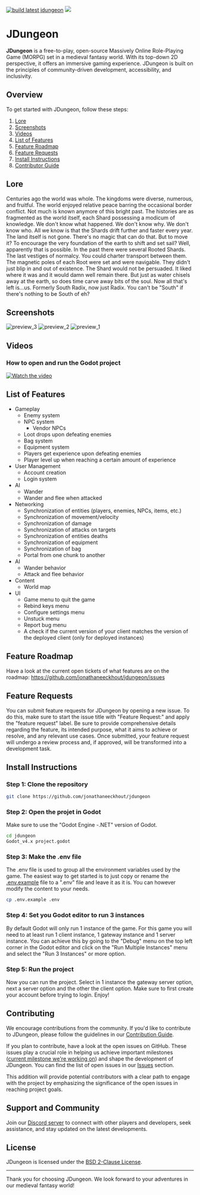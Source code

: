 [![build latest jdungeon](https://github.com/jonathaneeckhout/jdungeon/actions/workflows/build-artifacts-and-push-docker-image.yml/badge.svg)](https://github.com/jonathaneeckhout/jdungeon/actions/workflows/build-artifacts-and-push-docker-image.yml)
[![](https://dcbadge.vercel.app/api/server/KGwTyXumdv?style=flat)](https://discord.gg/KGwTyXumdv)


# JDungeon

**JDungeon** is a free-to-play, open-source Massively Online Role-Playing Game (MORPG) set in a medieval fantasy world. With its top-down 2D perspective, it offers an immersive gaming experience. JDungeon is built on the principles of community-driven development, accessibility, and inclusivity.

## Overview

To get started with JDungeon, follow these steps:
1. [Lore](#lore)
2. [Screenshots](#screenshots)
3. [Videos](#videos)
4. [List of Features](#list-of-features)
5. [Feature Roadmap](#feature-roadmap)
6. [Feature Requests](#feature-requests)
7. [Install Instructions](#install-instructions)
8. [Contributor Guide](#contributing)

## Lore
Centuries ago the world was whole. The kingdoms were diverse, numerous, and fruitful. The world enjoyed relative peace barring the occasional border conflict. Not much is known anymore of this bright past. The histories are as fragmented as the world itself, each Shard possessing a modicum of knowledge. We don't know what happened. We don't know why. We don't know who. All we know is that the Shards drift further and faster every year. The land itself is not gone. There's no magic that can do that. But to move it? To encourage the very foundation of the earth to shift and set sail? Well, apparently that is possible. In the past there were several Rooted Shards. The last vestiges of normalcy. You could charter transport between them. The magnetic poles of each Root were set and were navigable. They didn't just blip in and out of existence. The Shard would not be persuaded. It liked where it was and it would damn well remain there. But just as water chisels away at the earth, so does time carve away bits of the soul. Now all that's left is...us. Formerly South Radix, now just Radix. You can't be "South" if there's nothing to be South of eh?

## Screenshots
![preview_3](https://github.com/jonathaneeckhout/jdungeon/assets/44840503/80d47030-02fa-4c10-b3fc-68b85e2c4673)
![preview_2](https://github.com/jonathaneeckhout/jdungeon/assets/44840503/164aef2b-56df-4c04-add3-9312cde66db7)
![preview_1](https://github.com/jonathaneeckhout/jdungeon/assets/44840503/ec5ce150-82d2-4176-8af1-c32586c88400)

## Videos
### How to open and run the Godot project
[![Watch the video](https://img.youtube.com/vi/RkikLTK98EQ/maxresdefault.jpg)](https://youtu.be/RkikLTK98EQ)

## List of Features

- Gameplay
  - Enemy system
  - NPC system
    - Vendor NPCs
  - Loot drops upon defeating enemies
  - Bag system
  - Equipment system
  - Players get experience upon defeating enemies
  - Player level up when reaching a certain amount of experience
- User Management
  - Account creation
  - Login system
- AI
  - Wander
  - Wander and flee when attacked
- Networking
  - Synchronization of entities (players, enemies, NPCs, items, etc.)
  - Synchronization of movement/velocity 
  - Synchronization of damage
  - Synchronization of attacks on targets
  - Synchronization of entities deaths
  - Synchronization of equipment
  - Synchronization of bag
  - Portal from one chunk to another
- AI
  - Wander behavior
  - Attack and flee behavior
- Content
  - World map
- UI
  - Game menu to quit the game
  - Rebind keys menu
  - Configure settings menu
  - Unstuck menu
  - Report bug menu
  - A check if the current version of your client matches the version of the deployed client (only for deployed instances)

## Feature Roadmap
Have a look at the current open tickets of what features are on the roadmap: https://github.com/jonathaneeckhout/jdungeon/issues 

## Feature Requests
You can submit feature requests for JDungeon by opening a new issue. To do this, make sure to start the issue title with "Feature Request:" and apply the "feature request" label. Be sure to provide comprehensive details regarding the feature, its intended purpose, what it aims to achieve or resolve, and any relevant use cases. Once submitted, your feature request will undergo a review process and, if approved, will be transformed into a development task.

## Install Instructions
### Step 1: Clone the repository
```bash
git clone https://github.com/jonathaneeckhout/jdungeon
```
### Step 2: Open the projet in Godot
Make sure to use the "Godot Engine -.NET" version of Godot.
```bash
cd jdungeon
Godot_v4.x project.godot
```
### Step 3: Make the .env file
The .env file is used to group all the environment variables used by the game.
The easiest way to get started is to just copy or rename the [.env.example](.env.example) file to a ".env" file and leave it as it is. 
You can however modify the content to your needs.
```bash
cp .env.example .env
```
### Step 4: Set you Godot editor to run 3 instances
By default Godot will only run 1 instance of the game. For this game you will need to at least run 1 client instance, 1 gateway instance and 1 server instance.
You can achieve this by going to the "Debug" menu on the top left corner in the Godot editor and click on the "Run Multiple Instances" menu and select the "Run 3 Instances" or more option.

### Step 5: Run the project
Now you can run the project.
Select in 1 instance the gateway server option, next a server option and the other the client option.
Make sure to first create your account before trying to login.
Enjoy!

## Contributing

We encourage contributions from the community. If you'd like to contribute to JDungeon, please follow the guidelines in our [Contribution Guide](CONTRIBUTING.md).

If you plan to contribute, have a look at the open issues on GitHub. These issues play a crucial role in helping us achieve important milestones ([current milestone we're working on](https://github.com/jonathaneeckhout/jdungeon/milestone/1)) and shape the development of JDungeon. You can find the list of open issues in our [Issues](https://github.com/jonathaneeckhout/jdungeon/issues) section.

This addition will provide potential contributors with a clear path to engage with the project by emphasizing the significance of the open issues in reaching project goals.

## Support and Community

Join our [Discord server](https://discord.gg/KGwTyXumdv) to connect with other players and developers, seek assistance, and stay updated on the latest developments.

## License

JDungeon is licensed under the [BSD 2-Clause License](LICENSE).

---

Thank you for choosing JDungeon. We look forward to your adventures in our medieval fantasy world!
